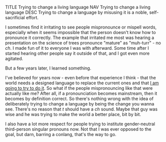 TITLE Trying to change a living language
NAV Trying to change a living language
DESC Trying to change a language by misusing it is a noble, self-sacrificial effort.

I sometimes find it irritating to see people mispronounce or mispell words, especially when it seems impossible that the person doesn't know how to pronounce it correctly. The example that irritated me most was hearing a presentation on the science of trees pronounce "mature" as "muh-turr" - no *ch*. I made fun of it to everyone I was with afterward. Some time after I started hearing other people say it outside of that, and I got even more agitated.

But a few years later, I learned something.

I've believed for years now - even before that experience I think - that the world needs a designed language to replace the current ones and that [I am going to try to do it](/spem/). So what if the people mispronouncing like that were actually like me? After all, if a pronounciation becomes mainstream, then it becomes by definition correct. So there's nothing wrong with the idea of deliberately trying to change a language by being the change you wanna see. There's no reason that *t* should have a *ch* sound. Maybe that guy was wise and he was trying to make the world a better place, bit by bit.

I also have a lot more respect for people trying to institute gender-neutral third-person singular pronouns now. Not that I was ever opposed to the goal, but darn, barring a conlang, that's the way to go.
